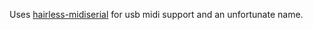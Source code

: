 Uses [hairless-midiserial](http://projectgus.github.io/hairless-midiserial/) for usb midi support and an unfortunate name.